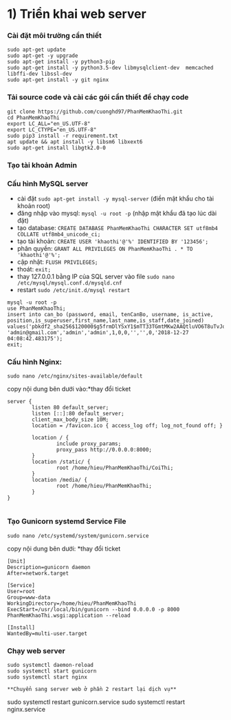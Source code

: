 # 1) Triển khai web server
### Cài đặt môi trường cần thiết 
```
sudo apt-get update
sudo apt-get -y upgrade
sudo apt-get install -y python3-pip 
sudo apt-get install -y python3.5-dev libmysqlclient-dev  memcached libffi-dev libssl-dev
sudo apt-get install -y git nginx
```
### Tải source code và cài các gói cần thiết để chạy code 
```
git clone https://github.com/cuonghd97/PhanMemKhaoThi.git
cd PhanMemKhaoThi
export LC_ALL="en_US.UTF-8"
export LC_CTYPE="en_US.UTF-8"
sudo pip3 install -r requirement.txt
apt update && apt install -y libsm6 libxext6
sudo apt-get install libgtk2.0-0
```

### Tạo tài khoản Admin
### Cấu hình MySQL server
- cài đặt `sudo apt-get install -y mysql-server` (điền mật khẩu cho tài khoản root)
- đăng nhập vào mysql: `mysql -u root -p` (nhập mật khẩu đã tạo lúc dài đặt)
- tạo database: `CREATE DATABASE PhanMemKhaoThi CHARACTER SET utf8mb4 COLLATE utf8mb4_unicode_ci;`
- tạo tài khoản: `CREATE USER 'khaothi'@'%' IDENTIFIED BY '123456';`
- phân quyền: `GRANT ALL PRIVILEGES ON PhanMemKhaoThi . * TO 'khaothi'@'%';`
- cập nhật: `FLUSH PRIVILEGES;`
- thoát: `exit;`
- thay 127.0.0.1 bằng IP của SQL server vào file `sudo nano /etc/mysql/mysql.conf.d/mysqld.cnf`
- restart `sudo /etc/init.d/mysql restart`
```
mysql -u root -p
use PhanMemKhaoThi;
insert into can_bo (password, email, tenCanBo, username, is_active, position,is_superuser,first_name,last_name,is_staff,date_joined) values('pbkdf2_sha256$120000$g5frmDlYSxY1$mTT33TGmtMKw2AAQtluVO6T8uTvJowv7SCy2OZZZQ4Q=', 'admin@gmail.com','admin','admin',1,0,0,'','',0,'2018-12-27 04:08:42.483175');
exit;
```

### Cấu hình Nginx:
`sudo nano /etc/nginx/sites-available/default`

copy nội dung bên dưới vào:*thay đổi ticket

```
server {
        listen 80 default_server;
        listen [::]:80 default_server;
        client_max_body_size 10M;
        location = /favicon.ico { access_log off; log_not_found off; }

        location / {
                include proxy_params;
                proxy_pass http://0.0.0.0:8000;
        }
        location /static/ {
                root /home/hieu/PhanMemKhaoThi/CoiThi;
        }
        location /media/ {
                root /home/hieu/PhanMemKhaoThi;
        }
}


```
### Tạo Gunicorn systemd Service File
`sudo nano /etc/systemd/system/gunicorn.service`

copy nội dung bên dưới: *thay đổi ticket

```
[Unit]
Description=gunicorn daemon
After=network.target

[Service]
User=root
Group=www-data
WorkingDirectory=/home/hieu/PhanMemKhaoThi
ExecStart=/usr/local/bin/gunicorn --bind 0.0.0.0 -p 8000 PhanMemKhaoThi.wsgi:application --reload

[Install]
WantedBy=multi-user.target

```
### Chạy web server
```
sudo systemctl daemon-reload
sudo systemctl start gunicorn
sudo systemctl start nginx

**Chuyển sang server web ở phần 2 restart lại dịch vụ**
```
sudo systemctl restart gunicorn.service
sudo systemctl restart nginx.service
``` 